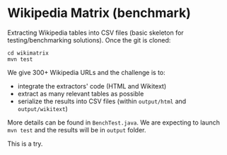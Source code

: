 # Wikipedia Matrix (benchmark)

Extracting Wikipedia tables into CSV files (basic skeleton for testing/benchmarking solutions). Once the git is cloned:
```
cd wikimatrix
mvn test
``` 

We give 300+ Wikipedia URLs and the challenge is to:
 * integrate the extractors' code (HTML and Wikitext)
 * extract as many relevant tables as possible 
 * serialize the results into CSV files (within `output/html` and `output/wikitext`)
 
More details can be found in `BenchTest.java`. We are expecting to launch `mvn test` and the results will be in `output` folder.

This is a try.
